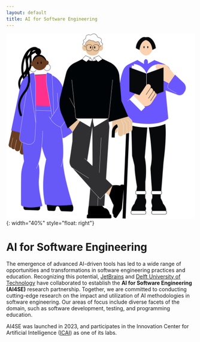 ```yaml
---
layout: default
title: AI for Software Engineering
---
```


![](/img/ai4se-people.svg){: width="40%" style="float: right"}

# AI for Software Engineering

The emergence of advanced AI-driven tools has led to a wide range of opportunities and transformations in software engineering practices and education. Recognizing this potential, [JetBrains] and [Delft University of Technology][tudelft] have collaborated to establish the **AI for Software Engineering (AI4SE)** research partnership. Together, we are committed to conducting cutting-edge research on the impact and utilization of AI methodologies in software engineering. Our areas of focus include diverse facets of the domain, such as software development, testing, and programming education.



AI4SE was launched in 2023, and participates in the Innovation Center for Artificial Intelligence ([ICAI]) as one of its labs. 


[icai]: https://icai.ai/
[tudelft]: https://tudelft.nl
[jetbrains]: https://jetbrains.com
[avandeursen]: https://avandeursen.com


